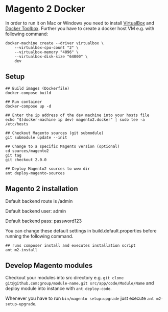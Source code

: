 # Magento 2 Docker

In order to run it on Mac or Windows you need to install [VirtualBox](https://www.virtualbox.org/) and 
[Docker Toolbox](https://www.docker.com/docker-toolbox). Further you have to create a docker host VM e.g. with
following command:

    docker-machine create --driver virtualbox \
        --virtualbox-cpu-count "2" \
        --virtualbox-memory "4096" \
        --virtualbox-disk-size "64000" \
        dev

## Setup

    ## Build images (Dockerfile)
    docker-compose build
    
    ## Run container
    docker-compose up -d
    
    ## Enter the ip address of the dev machine into your hosts file
    echo "$(docker-machine ip dev) magento2.docker" | sudo tee -a /etc/hosts
    
    ## Checkout Magento sources (git submodule)
    git submodule update --init
    
    ## Change to a specific Magento version (optional)
    cd sources/magento2
    git tag
    git checkout 2.0.0
    
    ## Deploy Magento2 sources to www dir
    ant deploy-magento-sources
    
## Magento 2 installation
Default backend route is /admin

Default backend user: admin

Default backend pass: password123

You can change these default settings in build.default.properties before running the following command.

    ## runs composer install and executes installation script
    ant m2-install
    
## Develop Magento modules
Checkout your modules into src directory e.g. `git clone git@github.com:group/module-name.git src/app/code/Module/Name`
and deploy module into instance with `ant deploy-code`. 

Whenever you have to run `bin/magento setup:upgrade` just execute `ant m2-setup-upgrade`.